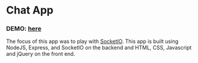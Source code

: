 # Chat App
### DEMO: [here](https://limitless-fjord-27528.herokuapp.com/)
The focus of this app was to play with [SocketIO](https://socket.io/).
This app is built using NodeJS, Express, and SocketIO on the backend and HTML, CSS, Javascript and jQuery on the front end.
